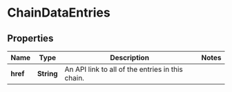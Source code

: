 
# ChainDataEntries

## Properties
Name | Type | Description | Notes
------------ | ------------- | ------------- | -------------
**href** | **String** | An API link to all of the entries in this chain. | 



